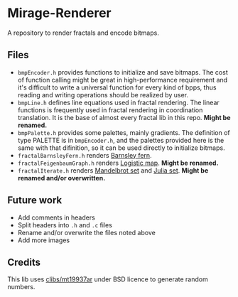 # Mirage-Renderer
A repository to render fractals and encode bitmaps.

## Files
- `bmpEncoder.h` provides functions to initialize and save bitmaps. The cost of function calling might be great in high-performance requirement and it's difficult to write a universal function for every kind of bpps, thus reading and writing operations should be realized by user.
- `bmpLine.h` defines line equations used in fractal rendering. The linear functions is frequently used in fractal rendering in coordination translation. It is the base of almost every fractal lib in this repo. **Might be renamed.**
- `bmpPalette.h` provides some palettes, mainly gradients. The definition of type PALETTE is in `bmpEncoder.h`, and the palettes provided here is the same with that difinition, so it can be used directly to initialize bitmaps.
- `fractalBarnsleyFern.h` renders [Barnsley fern](http://en.wikipedia.org/wiki/Barnsley_fern).
- `fractalFeigenbaumGraph.h` renders [Logistic map](http://en.wikipedia.org/wiki/Logistic_map). **Might be renamed.**
- `fractalIterate.h` renders [Mandelbrot set](http://en.wikipedia.org/wiki/Mandelbrot_set) and [Julia set](http://en.wikipedia.org/wiki/Julia_set). **Might be renamed and/or overwritten.**

## Future work
- Add comments in headers
- Split headers into `.h` and `.c` files
- Rename and/or overwrite the files noted above
- Add more images

## Credits
This lib uses [clibs/mt19937ar](https://github.com/clibs/mt19937ar) under BSD licence to generate random numbers.
